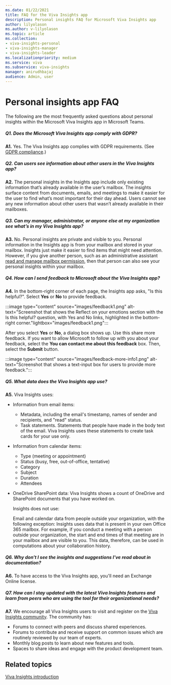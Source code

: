 ```yaml
---
ms.date: 01/22/2021
title: FAQ for the Viva Insights app
description: Personal insights FAQ for Microsoft Viva Insights app
author: lilyolason
ms.author: v-lilyolason
ms.topic: article
ms.collection:
- viva-insights-personal
- viva-insights-manager
- viva-insights-leader
ms.localizationpriority: medium 
ms.service: viva
ms.subservice: viva-insights
manager: anirudhbajaj
audience: Admin, user
---
```


# Personal insights app FAQ

The following are the most frequently asked questions about personal insights within the Microsoft Viva Insights app in Microsoft Teams.

##### Q1. Does the Microsoft Viva Insights app comply with GDPR? 

**A1.** Yes. The Viva Insights app complies with GDPR requirements. (See [GDPR compliance](privacy.md#gdpr-compliance).)

##### Q2. Can users see information about other users in the Viva Insights app?

**A2.** The personal insights in the Insights app include only existing information that’s already available in the user’s mailbox. The insights surface content from documents, emails, and meetings to make it easier for the user to find what’s most important for their day ahead. Users cannot see any new information about other users that wasn’t already available in their mailboxes.

##### Q3. Can my manager, administrator, or anyone else at my organization see what’s in my Viva Insights app?

**A3.** No. Personal insights are private and visible to you. Personal information in the Insights app is from your mailbox and stored in your mailbox. Insights just make it easier to find items that might need attention. However, if you give another person, such as an administrative assistant [read and manage mailbox permission](/microsoft-365/admin/add-users/give-mailbox-permissions-to-another-user#read-email-in-another-users-mailbox), then that person can also see your personal insights within your mailbox.

##### Q4. How can I send feedback to Microsoft about the Viva Insights app?

**A4.** In the bottom-right corner of each page, the Insights app asks, "Is this helpful?". Select **Yes** or **No** to provide feedback.  

:::image type="content" source="images/feedback1.png" alt-text="Screenshot that shows the Reflect on your emotions section with the Is this helpful? question, with Yes and No links, highlighted in the bottom-right corner."lightbox="images/feedback1.png":::

After you select **Yes** or **No**, a dialog box shows up. Use this share more feedback. If you want to allow Microsoft to follow up with you about your feedback, select the **You can contact me about this feedback** box. Then, select the **Submit** button. 

:::image type="content" source="images/feedback-more-info1.png" alt-text="Screenshot that shows a text-input box for users to provide more feedback.":::

##### Q5. What data does the Viva Insights app use?

**A5.** Viva Insights uses:

* Information from email items:
  * Metadata, including the email's timestamp, names of sender and recipients, and "read" status.
  * Task statements. Statements that people have made in the body text of the email. Viva Insights uses these statements to create task cards for your use only.

* Information from calendar items:
  * Type (meeting or appointment)
  * Status (busy, free, out-of-office, tentative)
  * Category
  * Subject
  * Duration
  * Attendees
* OneDrive SharePoint data: Viva Insights shows a count of OneDrive and SharePoint documents that you have worked on.

   Insights does not use:  

   Email and calendar data from people outside your organization, with the following exception: Insights uses data that is present in your own Office 365 mailbox. For example, if you conduct a meeting with a person outside your organization, the start and end times of that meeting are in your mailbox and are visible to you. This data, therefore, can be used in computations about your collaboration history.

##### Q6. Why don't I see the insights and suggestions I've read about in documentation?

**A6.** To have access to the Viva Insights app, you'll need an Exchange Online license.

##### Q7. How can I stay updated with the latest Viva Insights features and learn from peers who are using the tool for their organizational needs?

**A7.** We encourage all Viva Insights users to visit and register on the [Viva Insights community](https://techcommunity.microsoft.com/t5/viva-insights/ct-p/VivaInsights). The community has:

* Forums to connect with peers and discuss shared experiences.
* Forums to contribute and receive support on common issues which are routinely reviewed by our team of experts.
* Monthly blog posts to learn about new features and tools.
* Spaces to share ideas and engage with the product development team.

## Related topics

[Viva Insights introduction](introduction.md)

